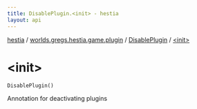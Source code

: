 ```yaml
---
title: DisablePlugin.<init> - hestia
layout: api
---
```


<div class='api-docs-breadcrumbs'><a href="../../index.html">hestia</a> / <a href="../index.html">worlds.gregs.hestia.game.plugin</a> / <a href="index.html">DisablePlugin</a> / <a href="./-init-.html">&lt;init&gt;</a></div>

# &lt;init&gt;

<div class="signature"><code><span class="identifier">DisablePlugin</span><span class="symbol">(</span><span class="symbol">)</span></code></div>

Annotation for deactivating plugins

